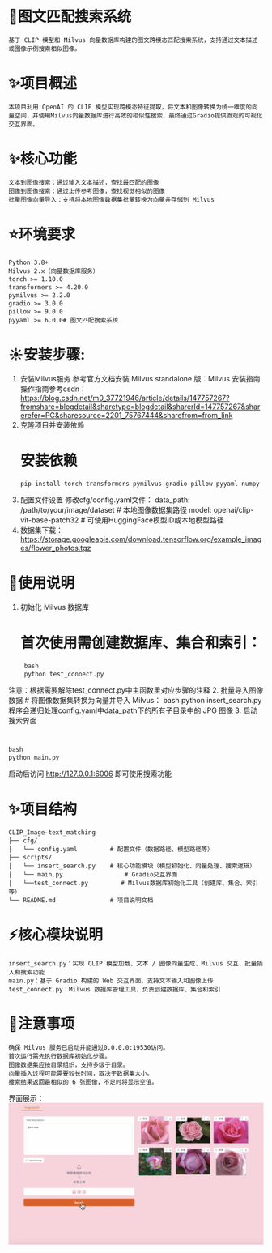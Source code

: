 # 🚀图文匹配搜索系统
    基于 CLIP 模型和 Milvus 向量数据库构建的图文跨模态匹配搜索系统，支持通过文本描述或图像示例搜索相似图像。
# ✨项目概述
    本项目利用 OpenAI 的 CLIP 模型实现跨模态特征提取，将文本和图像转换为统一维度的向量空间，并使用Milvus向量数据库进行高效的相似性搜索，最终通过Gradio提供直观的可视化交互界面。
# ✨核心功能
    文本到图像搜索：通过输入文本描述，查找最匹配的图像
    图像到图像搜索：通过上传参考图像，查找视觉相似的图像
    批量图像向量导入：支持将本地图像数据集批量转换为向量并存储到 Milvus
# ⭐️环境要求
    Python 3.8+
    Milvus 2.x（向量数据库服务）
    torch >= 1.10.0
    transformers >= 4.20.0
    pymilvus >= 2.2.0
    gradio >= 3.0.0
    pillow >= 9.0.0
    pyyaml >= 6.0.0# 图文匹配搜索系统
# ☀️安装步骤:
1. 安装Milvus服务
    参考官方文档安装 Milvus standalone 版：Milvus 安装指南
    操作指南参考csdn：https://blog.csdn.net/m0_37721946/article/details/147757267?fromshare=blogdetail&sharetype=blogdetail&sharerId=147757267&sharerefer=PC&sharesource=2201_75767444&sharefrom=from_link
2. 克隆项目并安装依赖
    # 安装依赖
       pip install torch transformers pymilvus gradio pillow pyyaml numpy
3. 配置文件设置
修改cfg/config.yaml文件：
    data_path: /path/to/your/image/dataset  # 本地图像数据集路径
    model: openai/clip-vit-base-patch32  # 可使用HuggingFace模型ID或本地模型路径
4. 数据集下载：https://storage.googleapis.com/download.tensorflow.org/example_images/flower_photos.tgz

# 🌟使用说明
1. 初始化 Milvus 数据库
    # 首次使用需创建数据库、集合和索引：
        bash
        python test_connect.py
注意：根据需要解除test_connect.py中主函数里对应步骤的注释
2. 批量导入图像数据
    # 将图像数据集转换为向量并导入 Milvus：
        bash
        python insert_search.py
程序会递归处理config.yaml中data_path下的所有子目录中的 JPG 图像
3. 启动搜索界面
# 
    bash
    python main.py
启动后访问 http://127.0.0.1:6006 即可使用搜索功能

# ✨项目结构
    CLIP_Image-text_matching
    ├── cfg/
    │   └── config.yaml         # 配置文件（数据路径、模型路径等）
    ├── scripts/
    │   └── insert_search.py    # 核心功能模块（模型初始化、向量处理、搜索逻辑）
    │   └── main.py                 # Gradio交互界面
    │   └──test_connect.py         # Milvus数据库初始化工具（创建库、集合、索引等）
    └── README.md               # 项目说明文档
# ⚡️核心模块说明
    insert_search.py：实现 CLIP 模型加载、文本 / 图像向量生成、Milvus 交互、批量插入和搜索功能
    main.py：基于 Gradio 构建的 Web 交互界面，支持文本输入和图像上传
    test_connect.py：Milvus 数据库管理工具，负责创建数据库、集合和索引

# 💫注意事项
    确保 Milvus 服务已启动并能通过0.0.0.0:19530访问。
    首次运行需先执行数据库初始化步骤。
    图像数据集应按目录组织，支持多级子目录。
    向量插入过程可能需要较长时间，取决于数据集大小。
    搜索结果返回最相似的 6 张图像，不足时将显示空值。

界面展示：
![项目截图](https://github.com/tanyajing1/AIGC-study/blob/78c6f2b80af36a58f4f1e15fcb4467dea9f5b45f/%E6%88%AA%E5%B1%8F2025-08-06%2017.11.47.png)







   
